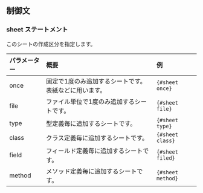 ## 制御文
### sheet ステートメント
このシートの作成区分を指定します。

|パラメーター|概要|例|
|:-----------|:---|:-|
|once|固定で1度のみ追加するシートです。表紙などに用います。|`{#sheet once}`|
|file|ファイル単位で1度のみ追加するシートです。|`{#sheet file}`|
|type|型定義毎に追加するシートです。|`{#sheet type}`|
|class|クラス定義毎に追加するシートです。|`{#sheet class}`|
|field|フィールド定義毎に追加するシートです。|`{#sheet filed}`|
|method|メソッド定義毎に追加するシートです。|`{#sheet method}`|
